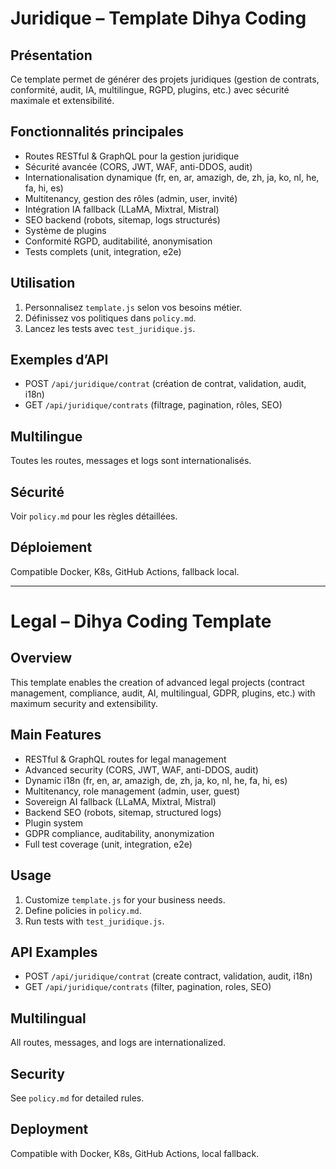 # Juridique – Template Dihya Coding

## Présentation
Ce template permet de générer des projets juridiques (gestion de contrats, conformité, audit, IA, multilingue, RGPD, plugins, etc.) avec sécurité maximale et extensibilité.

## Fonctionnalités principales
- Routes RESTful & GraphQL pour la gestion juridique
- Sécurité avancée (CORS, JWT, WAF, anti-DDOS, audit)
- Internationalisation dynamique (fr, en, ar, amazigh, de, zh, ja, ko, nl, he, fa, hi, es)
- Multitenancy, gestion des rôles (admin, user, invité)
- Intégration IA fallback (LLaMA, Mixtral, Mistral)
- SEO backend (robots, sitemap, logs structurés)
- Système de plugins
- Conformité RGPD, auditabilité, anonymisation
- Tests complets (unit, integration, e2e)

## Utilisation
1. Personnalisez `template.js` selon vos besoins métier.
2. Définissez vos politiques dans `policy.md`.
3. Lancez les tests avec `test_juridique.js`.

## Exemples d’API
- POST `/api/juridique/contrat` (création de contrat, validation, audit, i18n)
- GET `/api/juridique/contrats` (filtrage, pagination, rôles, SEO)

## Multilingue
Toutes les routes, messages et logs sont internationalisés.

## Sécurité
Voir `policy.md` pour les règles détaillées.

## Déploiement
Compatible Docker, K8s, GitHub Actions, fallback local.

---

# Legal – Dihya Coding Template

## Overview
This template enables the creation of advanced legal projects (contract management, compliance, audit, AI, multilingual, GDPR, plugins, etc.) with maximum security and extensibility.

## Main Features
- RESTful & GraphQL routes for legal management
- Advanced security (CORS, JWT, WAF, anti-DDOS, audit)
- Dynamic i18n (fr, en, ar, amazigh, de, zh, ja, ko, nl, he, fa, hi, es)
- Multitenancy, role management (admin, user, guest)
- Sovereign AI fallback (LLaMA, Mixtral, Mistral)
- Backend SEO (robots, sitemap, structured logs)
- Plugin system
- GDPR compliance, auditability, anonymization
- Full test coverage (unit, integration, e2e)

## Usage
1. Customize `template.js` for your business needs.
2. Define policies in `policy.md`.
3. Run tests with `test_juridique.js`.

## API Examples
- POST `/api/juridique/contrat` (create contract, validation, audit, i18n)
- GET `/api/juridique/contrats` (filter, pagination, roles, SEO)

## Multilingual
All routes, messages, and logs are internationalized.

## Security
See `policy.md` for detailed rules.

## Deployment
Compatible with Docker, K8s, GitHub Actions, local fallback.

